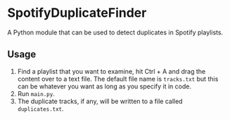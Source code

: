 # SpotifyDuplicateFinder
A Python module that can be used to detect duplicates in Spotify playlists.

## Usage

1. Find a playlist that you want to examine, hit Ctrl + A and drag the content over to a text file. The default file name is `tracks.txt` but this can be whatever you want as long as you specify it in code. 
2. Run `main.py`.
3. The duplicate tracks, if any, will be written to a file called `duplicates.txt`.
